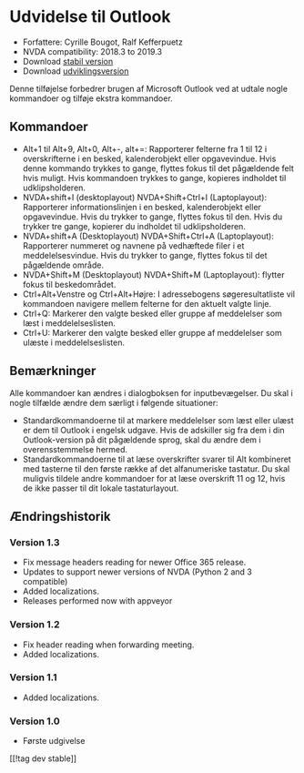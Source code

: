 # Udvidelse til Outlook #

* Forfattere: Cyrille Bougot, Ralf Kefferpuetz
* NVDA compatibility: 2018.3 to 2019.3
* Download [stabil version][1]
* Download [udviklingsversion][2]

Denne tilføjelse forbedrer brugen af Microsoft Outlook ved at udtale nogle
kommandoer og tilføje ekstra kommandoer.

## Kommandoer

* Alt+1 til Alt+9, Alt+0, Alt+-, alt+=: Rapporterer felterne fra 1 til 12 i
  overskrifterne i en besked, kalenderobjekt eller opgavevindue. Hvis denne
  kommando trykkes to gange, flyttes fokus til det pågældende felt hvis
  muligt. Hvis kommandoen trykkes to gange, kopieres indholdet til
  udklipsholderen.
* NVDA+shift+I (desktoplayout) NVDA+Shift+Ctrl+I (Laptoplayout): Rapporterer
  informationslinjen i en besked, kalenderobjekt eller opgavevindue. Hvis du
  trykker to gange, flyttes fokus til den. Hvis du trykker tre gange,
  kopierer du indholdet til udklipsholderen.
* NVDA+shift+A (Desktoplayout) NVDA+Shift+Ctrl+A (Laptoplayout): Rapporterer
  nummeret og navnene på vedhæftede filer i et meddelelsesvindue. Hvis du
  trykker to gange, flyttes fokus til det pågældende område.
* NVDA+Shift+M (Desktoplayout) NVDA+Shift+M (Laptoplayout): flytter fokus
  til beskedområdet.
* Ctrl+Alt+Venstre og Ctrl+Alt+Højre: I adressebogens søgeresultatliste vil
  kommandoen navigere mellem felterne for den aktuelt valgte linje.
* Ctrl+Q: Markerer den valgte besked eller gruppe af meddelelser som læst i
  meddelelseslisten.
* Ctrl+U: Markerer den valgte besked eller gruppe af meddelelser som ulæste
  i meddelelseslisten.

## Bemærkninger

Alle kommandoer kan ændres i dialogboksen for inputbevægelser. Du skal i
nogle tilfælde ændre dem særligt i følgende situationer:

* Standardkommandoerne til at markere meddelelser som læst eller ulæst er
  dem til Outlook i engelsk udgave. Hvis de adskiller sig fra dem i din
  Outlook-version på dit pågældende sprog, skal du ændre dem i
  overensstemmelse hermed.
* Standardkommandoerne til at læse overskrifter svarer til Alt kombineret
  med tasterne til den første række af det alfanumeriske tastatur. Du skal
  muligvis tildele andre kommandoer for at læse overskrift 11 og 12, hvis de
  ikke passer til dit lokale tastaturlayout.

## Ændringshistorik

### Version 1.3

* Fix message headers reading for newer Office 365 release.
* Updates to support newer versions of NVDA (Python 2 and 3 compatible)
* Added localizations.
* Releases performed now with appveyor

### Version 1.2

* Fix header reading when forwarding meeting.
* Added localizations.

### Version 1.1

* Added localizations.

### Version 1.0

* Første udgivelse

[[!tag dev stable]]

[1]: https://addons.nvda-project.org/files/get.php?file=outlookextended

[2]: https://addons.nvda-project.org/files/get.php?file=outlookextended-dev
